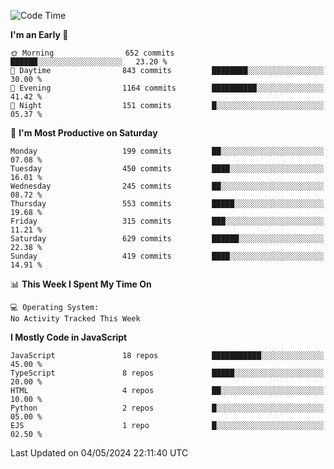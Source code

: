 <!--START_SECTION:waka-->
![Code Time](http://img.shields.io/badge/Code%20Time-3%2C224%20hrs%2045%20mins-blue)

**I'm an Early 🐤** 

```text
🌞 Morning                652 commits         ██████░░░░░░░░░░░░░░░░░░░   23.20 % 
🌆 Daytime                843 commits         ████████░░░░░░░░░░░░░░░░░   30.00 % 
🌃 Evening                1164 commits        ██████████░░░░░░░░░░░░░░░   41.42 % 
🌙 Night                  151 commits         █░░░░░░░░░░░░░░░░░░░░░░░░   05.37 % 
```
📅 **I'm Most Productive on Saturday** 

```text
Monday                   199 commits         ██░░░░░░░░░░░░░░░░░░░░░░░   07.08 % 
Tuesday                  450 commits         ████░░░░░░░░░░░░░░░░░░░░░   16.01 % 
Wednesday                245 commits         ██░░░░░░░░░░░░░░░░░░░░░░░   08.72 % 
Thursday                 553 commits         █████░░░░░░░░░░░░░░░░░░░░   19.68 % 
Friday                   315 commits         ███░░░░░░░░░░░░░░░░░░░░░░   11.21 % 
Saturday                 629 commits         ██████░░░░░░░░░░░░░░░░░░░   22.38 % 
Sunday                   419 commits         ████░░░░░░░░░░░░░░░░░░░░░   14.91 % 
```


📊 **This Week I Spent My Time On** 

```text
💻 Operating System: 
No Activity Tracked This Week
```

**I Mostly Code in JavaScript** 

```text
JavaScript               18 repos            ███████████░░░░░░░░░░░░░░   45.00 % 
TypeScript               8 repos             █████░░░░░░░░░░░░░░░░░░░░   20.00 % 
HTML                     4 repos             ██░░░░░░░░░░░░░░░░░░░░░░░   10.00 % 
Python                   2 repos             █░░░░░░░░░░░░░░░░░░░░░░░░   05.00 % 
EJS                      1 repo              █░░░░░░░░░░░░░░░░░░░░░░░░   02.50 % 
```




 Last Updated on 04/05/2024 22:11:40 UTC
<!--END_SECTION:waka-->

<!--
**likaiqiang/likaiqiang** is a ✨ _special_ ✨ repository because its `README.md` (this file) appears on your GitHub profile.

Here are some ideas to get you started:

- 🔭 I’m currently working on ...
- 🌱 I’m currently learning ...
- 👯 I’m looking to collaborate on ...
- 🤔 I’m looking for help with ...
- 💬 Ask me about ...
- 📫 How to reach me: ...
- 😄 Pronouns: ...
- ⚡ Fun fact: ...
-->
